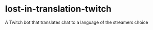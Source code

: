 # lost-in-translation-twitch
A Twitch bot that translates chat to a language of the streamers choice 
